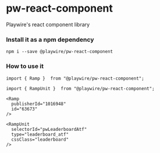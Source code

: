 # pw-react-component
Playwire's react component library


### Install it as a npm dependency
```npm i --save @playwire/pw-react-component```


### How to use it
```import { Ramp }  from "@playwire/pw-react-component";```

```import { RampUnit }  from "@playwire/pw-react-component";```

```
<Ramp
  publisherId="1016948"
  id="63673"
/>

<RampUnit
  selectorId="pwLeaderboardAtf"
  type="leaderboard_atf"
  cssClass="leaderboard"
/>
```
